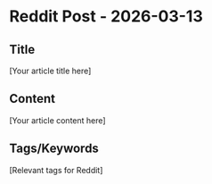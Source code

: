 # Reddit Post - 2026-03-13

## Title
[Your article title here]

## Content
[Your article content here]

## Tags/Keywords
[Relevant tags for Reddit]
